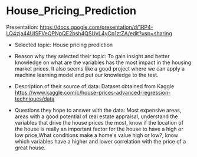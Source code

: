 # House_Pricing_Prediction

Presentation: https://docs.google.com/presentation/d/1RP4-LQ4zja44UlSFVeQPNpQE2bsh4QSUvL4yCp1ztZA/edit?usp=sharing 

- Selected topic: House pricing prediction

- Reason why they selected their topic: To gain insight and better knowledge on what are the variables has the most impact in the housing market prices.
It also seems like a good project where we can apply a machine learning model and put our knowledge to the test.

- Description of their source of data: Dataset obtained from Kaggle https://www.kaggle.com/c/house-prices-advanced-regression-techniques/data 

- Questions they hope to answer with the data: Most expensive areas, areas with a good potential of real estate appraisal, understand the variables that drive the house prices the most, know if the location of the house is really an important factor for the house to have a high or low price,What conditions  make a home's value high or low?, know which variables have a higher and lower correlation with the price of a great house.
